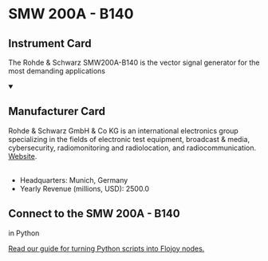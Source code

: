 
# SMW 200A - B140


## Instrument Card

The Rohde & Schwarz SMW200A-B140 is the vector signal generator for the most demanding applications

<details open>
<summary><h2>Manufacturer Card</h2></summary>
Rohde & Schwarz GmbH & Co KG is an international electronics group specializing in the fields of electronic test equipment, broadcast & media, cybersecurity, radiomonitoring and radiolocation, and radiocommunication. <a href="https://www.rohde-schwarz.com/ca/home_48230.html">Website</a>.
<br></br>
<ul>
  <li>Headquarters: Munich, Germany</li>
  <li>Yearly Revenue (millions, USD): 2500.0</li>
</ul>
</details>

## Connect to the SMW 200A - B140
 in Python

[Read our guide for turning Python scripts into Flojoy nodes.](https://docs.flojoy.ai/custom-nodes/creating-custom-node/)


